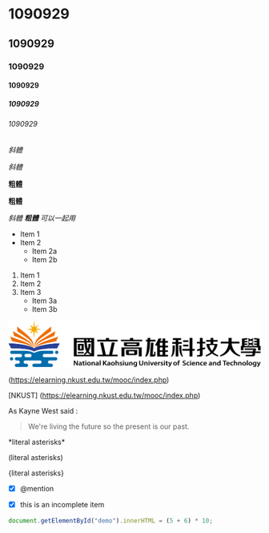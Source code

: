 # 1090929
## 1090929
### 1090929
#### 1090929
##### 1090929
###### 1090929

*斜體*

_斜體_

**粗體**

__粗體__

*斜體 **粗體** 可以一起用*

* Item 1
* Item 2
  * Item 2a
  * Item 2b

1. Item 1
2. Item 2
3. Item 3
   * Item 3a 
   * Item 3b

![NKUST LOGO](LOGO.png)

(https://elearning.nkust.edu.tw/mooc/index.php)

[NKUST] (https://elearning.nkust.edu.tw/mooc/index.php)

As Kayne West said :

> We're living the future so
> the present is our past.

\*literal asterisks\*

\(literal asterisks\)

\{literal asterisks\}

- [X] @mention


- [X] this is an incomplete item


```javascript
document.getElementById("demo").innerHTML = (5 + 6) * 10;
```

